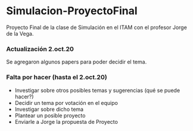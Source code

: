 # Simulacion-ProyectoFinal
Proyecto Final de la clase de Simulación en el ITAM con el profesor Jorge de la Vega.


### Actualización 2.oct.20
Se agregaron algunos papers para poder decidir el tema.


### Falta por hacer (hasta el 2.oct.20)
  - Investigar sobre otros posibles temas y sugerencias (qué se puede hacer?)
  - Decidir un tema por votación en el equipo
  - Investigar sobre dicho tema
  - Plantear un posible proyecto
  - Enviarle a Jorge la propuesta de Proyecto
